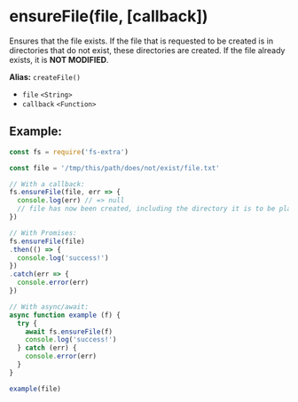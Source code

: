 # ensureFile(file, [callback])

Ensures that the file exists. If the file that is requested to be created is in directories that do not exist, these directories are created. If the file already exists, it is **NOT MODIFIED**.

**Alias:** `createFile()`

- `file` `<String>`
- `callback` `<Function>`

## Example:

```js
const fs = require('fs-extra')

const file = '/tmp/this/path/does/not/exist/file.txt'

// With a callback:
fs.ensureFile(file, err => {
  console.log(err) // => null
  // file has now been created, including the directory it is to be placed in
})

// With Promises:
fs.ensureFile(file)
.then(() => {
  console.log('success!')
})
.catch(err => {
  console.error(err)
})

// With async/await:
async function example (f) {
  try {
    await fs.ensureFile(f)
    console.log('success!')
  } catch (err) {
    console.error(err)
  }
}

example(file)
```
